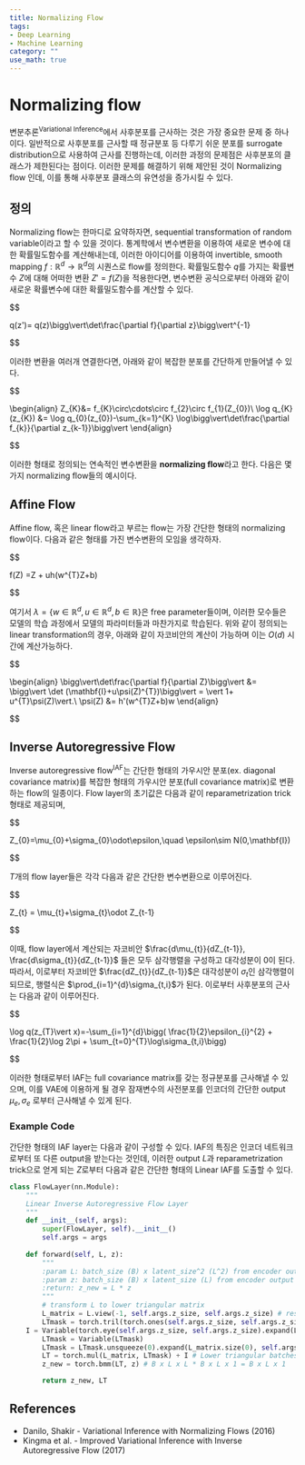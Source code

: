```yaml
---
title: Normalizing Flow
tags: 
- Deep Learning
- Machine Learning
category: ""
use_math: true
---
```

# Normalizing flow

변분추론<sup>Variational Inference</sup>에서 사후분포를 근사하는 것은 가장 중요한 문제 중 하나이다. 일반적으로 사후분포를 근사할 때 정규분포 등 다루기 쉬운 분포를 surrogate distribution으로 사용하여 근사를 진행하는데, 이러한 과정의 문제점은 사후분포의 클래스가 제한된다는 점이다. 이러한 문제를 해결하기 위해 제안된 것이 Normalizing flow 인데, 이를 통해 사후분포 클래스의 유연성을 증가시킬 수 있다.

## 정의

Normalizing flow는 한마디로 요약하자면, sequential transformation of random variable이라고 할 수 있을 것이다. 통계학에서 변수변환을 이용하여 새로운 변수에 대한 확률밀도함수를 계산해내는데, 이러한 아이디어를 이용하여 invertible, smooth mapping $f:\mathbb{R}^{d}\to \mathbb{R}^{d}$의 시퀀스로 flow를 정의한다. 확률밀도함수 $q$를 가지는 확률변수 $Z$에 대해 어떠한 변환 $Z'=f(Z)$을 적용한다면, 변수변환 공식으로부터 아래와 같이 새로운 확률변수에 대한 확률밀도함수를 계산할 수 있다.


$$

q(z')= q(z)\bigg\vert\det\frac{\partial f}{\partial z}\bigg\vert^{-1}


$$

이러한 변환을 여러개 연결한다면, 아래와 같이 복잡한 분포를 간단하게 만들어낼 수 있다.


$$

\begin{align}
Z_{K}&= f_{K}\circ\cdots\circ f_{2}\circ f_{1}(Z_{0})\\
\log q_{K}(z_{K}) &= \log q_{0}(z_{0})-\sum_{k=1}^{K} \log\bigg\vert\det\frac{\partial f_{k}}{\partial z_{k-1}}\bigg\vert
\end{align}


$$

이러한 형태로 정의되는 연속적인 변수변환을 **normalizing flow**라고 한다. 다음은 몇 가지 normalizing flow들의 예시이다.

## Affine Flow

Affine flow, 혹은 linear flow라고 부르는 flow는 가장 간단한 형태의 normalizing flow이다. 다음과 같은 형태를 가진 변수변환의 모임을 생각하자.


$$

f(Z) =Z + uh(w^{T}Z+b)


$$

여기서 $\lambda=\{w\in \mathbb{R}^{d}, u\in \mathbb{R}^{d}, b\in \mathbb{R}\}$은 free parameter들이며, 이러한 모수들은 모델의 학습 과정에서 모델의 파라미터들과 마찬가지로 학습된다. 위와 같이 정의되는 linear transformation의 경우, 아래와 같이 자코비안의 계산이 가능하며 이는 $O(d)$ 시간에 계산가능하다.


$$

\begin{align}
\bigg\vert\det\frac{\partial f}{\partial Z}\bigg\vert &=  \bigg\vert \det (\mathbf{I}+u\psi(Z)^{T})\bigg\vert = \vert 1+ u^{T}\psi(Z)\vert.\\
\psi(Z) &= h'(w^{T}Z+b)w
\end{align}


$$

## Inverse Autoregressive Flow

Inverse autoregressive flow<sup>IAF</sup>는 간단한 형태의 가우시안 분포(ex. diagonal covariance matrix)를 복잡한 형태의 가우시안 분포(full covariance matrix)로 변환하는 flow의 일종이다. Flow layer의 초기값은 다음과 같이 reparametrization trick 형태로 제공되며,


$$

Z_{0}=\mu_{0}+\sigma_{0}\odot\epsilon,\quad \epsilon\sim N(0,\mathbf{I})


$$

$T$개의 flow layer들은 각각 다음과 같은 간단한 변수변환으로 이루어진다.


$$

Z_{t} = \mu_{t}+\sigma_{t}\odot Z_{t-1}


$$

이때, flow layer에서 계산되는 자코비안 $\frac{d\mu_{t}}{dZ_{t-1}}, \frac{d\sigma_{t}}{dZ_{t-1}}$ 들은 모두 삼각행렬을 구성하고 대각성분이 0이 된다. 따라서, 이로부터 자코비안 $\frac{dZ_{t}}{dZ_{t-1}}$은 대각성분이 $\sigma_{t}$인 삼각행렬이 되므로, 행렬식은 $\prod_{i=1}^{d}\sigma_{t,i}$가 된다. 이로부터 사후분포의 근사는 다음과 같이 이루어진다.

$$

\log q(z_{T}\vert x)=-\sum_{i=1}^{d}\bigg( \frac{1}{2}\epsilon_{i}^{2} + \frac{1}{2}\log 2\pi  + \sum_{t=0}^{T}\log\sigma_{t,i}\bigg)


$$

이러한 형태로부터 IAF는 full covariance matrix를 갖는 정규분포를 근사해낼 수 있으며, 이를 VAE에 이용하게 될 경우 잠재변수의 사전분포를 인코더의 간단한 output $\mu_{e},\sigma_{e}$ 로부터 근사해낼 수 있게 된다.

### Example Code

간단한 형태의 IAF layer는 다음과 같이 구성할 수 있다. IAF의 특징은 인코더 네트워크로부터 또 다른 output을 받는다는 것인데, 이러한 output $L$과 reparametrization trick으로 얻게 되는 $Z$로부터 다음과 같은 간단한 형태의 Linear IAF를 도출할 수 있다.

```python
class FlowLayer(nn.Module):
    """
    Linear Inverse Autoregressive Flow Layer
    """
    def __init__(self, args):
        super(FlowLayer, self).__init__()
        self.args = args
    
    def forward(self, L, z):
        """
        :param L: batch_size (B) x latent_size^2 (L^2) from encoder output
        :param z: batch_size (B) x latent_size (L) from encoder output z0
        :return: z_new = L * z
        """
        # transform L to lower triangular matrix
        L_matrix = L.view(-1, self.args.z_size, self.args.z_size) # resize to get B x L x L
        LTmask = torch.tril(torch.ones(self.args.z_size, self.args.z_size), diagonal=-1) # lower-triangular mask matrix
	I = Variable(torch.eye(self.args.z_size, self.args.z_size).expand(L_matrix.size(0), self.args.z_size, self.args.z_size))
        LTmask = Variable(LTmask)
        LTmask = LTmask.unsqueeze(0).expand(L_matrix.size(0), self.args.z_size, self.args.z_size)
        LT = torch.mul(L_matrix, LTmask) + I # Lower triangular batches
        z_new = torch.bmm(LT, z) # B x L x L * B x L x 1 = B x L x 1

        return z_new, LT

```


## References
- Danilo, Shakir - Variational Inference with Normalizing Flows (2016)
- Kingma et al. - Improved Variational Inference with Inverse Autoregressive Flow (2017)